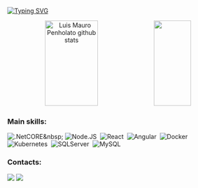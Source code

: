 [![Typing SVG](https://readme-typing-svg.herokuapp.com/?color=58a6ff&size=35&center=true&vCenter=true&width=1000&lines=HELLO,+MY+NAME+is+Luis+Mauro+Penholato;Be+Welcome!+:%29)](https://git.io/typing-svg)


<div align="center">  
  <img width="49%" height="195px" src="https://github-readme-stats.vercel.app/api?username=luismpenholato&show_icons=true&count_private=true&hide_border=true&title_color=58a6ff&icon_color=58a6ff&text_color=c9d1d9&bg_color=0d1117" alt="Luis Mauro Penholato github stats" /> 
  <img width="41%" height="195px" src="https://github-readme-stats.vercel.app/api/top-langs/?username=luismpenholato&layout=compact&hide_border=true&title_color=58a6ff&text_color=58a6ff&bg_color=0d1117" />
</div>

 
### Main skills:
![.NetCORE](https://img.shields.io/badge/-.NET%20Core-rgb(13%2C%2017%2C%2023)?style=for-the-badge&logo=.net&labelColor=rgb(92,%2045,%20145)&textColor=0D1117)&nbsp;
![Node.JS](https://img.shields.io/badge/-Node.JS-0D1117?style=for-the-badge&logo=node.js&labelColor=black&textColor=0D1117)&nbsp;
![React](https://img.shields.io/badge/-React-0D1117?style=for-the-badge&logo=react&labelColor=black)&nbsp;
![Angular](https://img.shields.io/badge/-Angular-rgb(13%2C%2017%2C%2023)?style=for-the-badge&logo=angular&labelColor=red&textColor=0D1117)&nbsp;
![Docker](https://img.shields.io/badge/-Docker-rgb(13%2C%2017%2C%2023)?style=for-the-badge&logo=docker&labelColor=black&textColor=0D1117)&nbsp;
![Kubernetes](https://img.shields.io/badge/-Kubernetes-rgb(13%2C%2017%2C%2023)?style=for-the-badge&logo=Kubernetes&labelColor=black&textColor=0D1117)&nbsp;
![SQLServer](https://img.shields.io/badge/-SQL%20Server-rgb(13%2C%2017%2C%2023)?style=for-the-badge&logo=microsoft-sql-server&labelColor=black&textColor=0D1117)&nbsp;
![MySQL](https://img.shields.io/badge/-MySQL-rgb(13%2C%2017%2C%2023)?style=for-the-badge&logo=MySQL&labelColor=black&textColor=0D1117)&nbsp;
 
### Contacts:
<div>
  <a href="mailto:luispenholato@gmail.com" target="_blank"> <img src="https://img.shields.io/badge/Gmail-D14836?style=for-the-badge&logo=gmail&logoColor=white" target="_blank"></a>
  <a href="https://www.linkedin.com/in/''" target="_blank"> <img src="https://img.shields.io/badge/LinkedIn-0077B5?style=for-the-badge&logo=linkedin&logoColor=white" target="_blank"></a>
</div>
